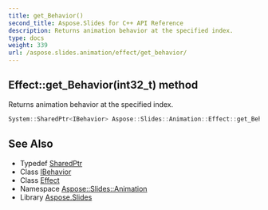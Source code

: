 ```yaml
---
title: get_Behavior()
second_title: Aspose.Slides for C++ API Reference
description: Returns animation behavior at the specified index.
type: docs
weight: 339
url: /aspose.slides.animation/effect/get_behavior/
---
```

## Effect::get_Behavior(int32_t) method


Returns animation behavior at the specified index.

```cpp
System::SharedPtr<IBehavior> Aspose::Slides::Animation::Effect::get_Behavior(int32_t index) override
```

## See Also

* Typedef [SharedPtr](../../../system/sharedptr/)
* Class [IBehavior](../../ibehavior/)
* Class [Effect](../)
* Namespace [Aspose::Slides::Animation](../../)
* Library [Aspose.Slides](../../../)